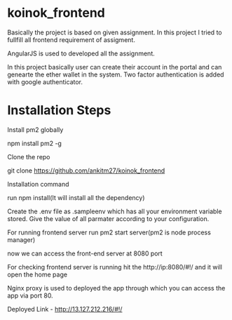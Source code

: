 # koinok_frontend

Basically the project is based on given assignment. In this project I tried to fullfill all frontend requirement of assigment.

AngularJS is used to developed all the assignment.

In this project basically user can create their account in the portal and can genearte the ether wallet in the system. 
Two factor authentication is added with google authenticator. 

# Installation Steps

Install pm2 globally 

npm install pm2 -g

Clone the repo 

git clone https://github.com/ankitm27/koinok_frontend


Installation command

run npm install(It will install all the dependency) 

Create the .env file as .sampleenv which has all your environment variable stored. Give the value of all parmater 
according to your configuration.      

For running frontend server run pm2 start server(pm2 is node process manager)

now we can access the front-end server at 8080 port

For checking frontend server is running hit the http://ip:8080/#!/ and it will open the home page

Nginx proxy is used to deployed the app through which you can access the app via port 80. 

Deployed Link - http://13.127.212.216/#!/





